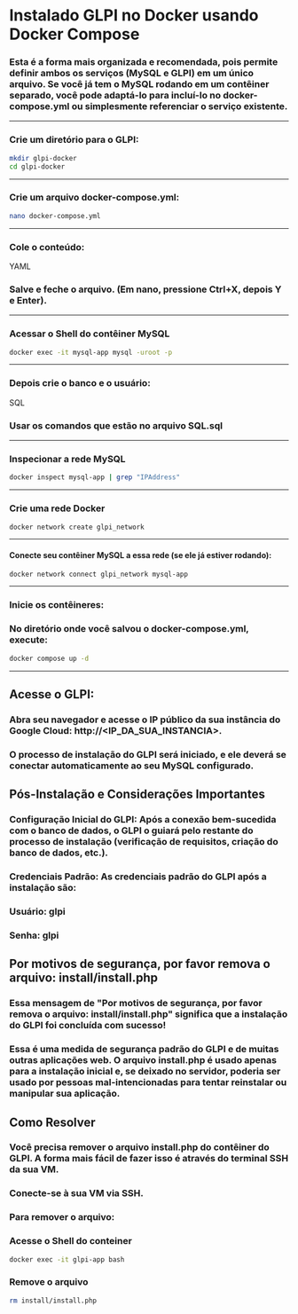 ﻿
# Instalado GLPI no Docker usando Docker Compose
### Esta é a forma mais organizada e recomendada, pois permite definir ambos os serviços (MySQL e GLPI) em um único arquivo. Se você já tem o MySQL rodando em um contêiner separado, você pode adaptá-lo para incluí-lo no docker-compose.yml ou simplesmente referenciar o serviço existente.
--------
### Crie um diretório para o GLPI:
````Bash
mkdir glpi-docker
cd glpi-docker
````
-----------
### Crie um arquivo docker-compose.yml:
````Bash
nano docker-compose.yml
````
----------
### Cole o conteúdo:
YAML

### Salve e feche o arquivo. (Em nano, pressione Ctrl+X, depois Y e Enter).
------------
### Acessar o Shell do contêiner MySQL 
````Bash   
docker exec -it mysql-app mysql -uroot -p
````
------------
### Depois crie o banco e o usuário:
SQL
### Usar os comandos que estão no arquivo SQL.sql
-----------
### Inspecionar a rede MySQL
````Bash
docker inspect mysql-app | grep "IPAddress"
````
----------
### Crie uma rede Docker
````Bash
docker network create glpi_network
````
----------
#### Conecte seu contêiner MySQL a essa rede (se ele já estiver rodando):
````Bash
docker network connect glpi_network mysql-app
````
-----------
### Inicie os contêineres:
### No diretório onde você salvou o docker-compose.yml, execute:
````Bash
docker compose up -d
````
-----------
## Acesse o GLPI:
### Abra seu navegador e acesse o IP público da sua instância do Google Cloud: http://<IP_DA_SUA_INSTANCIA>. 
### O processo de instalação do GLPI será iniciado, e ele deverá se conectar automaticamente ao seu MySQL configurado.

## Pós-Instalação e Considerações Importantes
### Configuração Inicial do GLPI: Após a conexão bem-sucedida com o banco de dados, o GLPI o guiará pelo restante do processo de instalação (verificação de requisitos, criação do banco de dados, etc.).

### Credenciais Padrão: As credenciais padrão do GLPI após a instalação são:

### Usuário: glpi

### Senha: glpi

## Por motivos de segurança, por favor remova o arquivo: install/install.php
### Essa mensagem de "Por motivos de segurança, por favor remova o arquivo: install/install.php" significa que a instalação do GLPI foi concluída com sucesso!

### Essa é uma medida de segurança padrão do GLPI e de muitas outras aplicações web. O arquivo install.php é usado apenas para a instalação inicial e, se deixado no servidor, poderia ser usado por pessoas mal-intencionadas para tentar reinstalar ou manipular sua aplicação.

## Como Resolver
### Você precisa remover o arquivo install.php do contêiner do GLPI. A forma mais fácil de fazer isso é através do terminal SSH da sua VM.

### Conecte-se à sua VM via SSH.

### Para remover o arquivo:

### Acesse o Shell do conteiner
````Bash
docker exec -it glpi-app bash
````
### Remove o arquivo
````Bash
rm install/install.php
````


